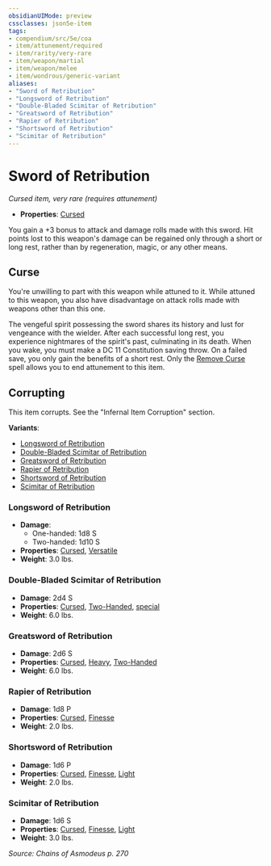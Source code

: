 ```yaml
---
obsidianUIMode: preview
cssclasses: json5e-item
tags:
- compendium/src/5e/coa
- item/attunement/required
- item/rarity/very-rare
- item/weapon/martial
- item/weapon/melee
- item/wondrous/generic-variant
aliases: 
- "Sword of Retribution"
- "Longsword of Retribution"
- "Double-Bladed Scimitar of Retribution"
- "Greatsword of Retribution"
- "Rapier of Retribution"
- "Shortsword of Retribution"
- "Scimitar of Retribution"
---
```

# Sword of Retribution
*Cursed item, very rare (requires attunement)*  

- **Properties**: [Cursed](Mechanics/Rules/item-properties.md#Cursed%20Items)

You gain a +3 bonus to attack and damage rolls made with this sword. Hit points lost to this weapon's damage can be regained only through a short or long rest, rather than by regeneration, magic, or any other means.

## Curse

You're unwilling to part with this weapon while attuned to it. While attuned to this weapon, you also have disadvantage on attack rolls made with weapons other than this one.

The vengeful spirit possessing the sword shares its history and lust for vengeance with the wielder. After each successful long rest, you experience nightmares of the spirit's past, culminating in its death. When you wake, you must make a DC 11 Constitution saving throw. On a failed save, you only gain the benefits of a short rest. Only the [Remove Curse](Mechanics/spells/remove-curse.md) spell allows you to end attunement to this item.

## Corrupting

This item corrupts. See the "Infernal Item Corruption" section.

**Variants**:
- [Longsword of Retribution](#Longsword%20of%20Retribution)
- [Double-Bladed Scimitar of Retribution](#Double-Bladed%20Scimitar%20of%20Retribution)
- [Greatsword of Retribution](#Greatsword%20of%20Retribution)
- [Rapier of Retribution](#Rapier%20of%20Retribution)
- [Shortsword of Retribution](#Shortsword%20of%20Retribution)
- [Scimitar of Retribution](#Scimitar%20of%20Retribution)

### Longsword of Retribution

- **Damage**:
  - One-handed: 1d8 S
  - Two-handed: 1d10 S
- **Properties**: [Cursed](Mechanics/Rules/item-properties.md#Cursed%20Items), [Versatile](Mechanics/Rules/item-properties.md#Versatile)
- **Weight**: 3.0 lbs.

### Double-Bladed Scimitar of Retribution

- **Damage**: 2d4 S
- **Properties**: [Cursed](Mechanics/Rules/item-properties.md#Cursed%20Items), [Two-Handed](Mechanics/Rules/item-properties.md#Two-Handed), [special](Mechanics/Rules/item-properties.md#Special%20Weapons)
- **Weight**: 6.0 lbs.

### Greatsword of Retribution

- **Damage**: 2d6 S
- **Properties**: [Cursed](Mechanics/Rules/item-properties.md#Cursed%20Items), [Heavy](Mechanics/Rules/item-properties.md#Heavy), [Two-Handed](Mechanics/Rules/item-properties.md#Two-Handed)
- **Weight**: 6.0 lbs.

### Rapier of Retribution

- **Damage**: 1d8 P
- **Properties**: [Cursed](Mechanics/Rules/item-properties.md#Cursed%20Items), [Finesse](Mechanics/Rules/item-properties.md#Finesse)
- **Weight**: 2.0 lbs.

### Shortsword of Retribution

- **Damage**: 1d6 P
- **Properties**: [Cursed](Mechanics/Rules/item-properties.md#Cursed%20Items), [Finesse](Mechanics/Rules/item-properties.md#Finesse), [Light](Mechanics/Rules/item-properties.md#Light)
- **Weight**: 2.0 lbs.

### Scimitar of Retribution

- **Damage**: 1d6 S
- **Properties**: [Cursed](Mechanics/Rules/item-properties.md#Cursed%20Items), [Finesse](Mechanics/Rules/item-properties.md#Finesse), [Light](Mechanics/Rules/item-properties.md#Light)
- **Weight**: 3.0 lbs.


*Source: Chains of Asmodeus p. 270*